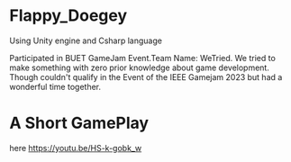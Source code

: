 # Flappy_Doegey

Using Unity engine and Csharp language

Participated in BUET GameJam Event.Team Name: WeTried. We
tried to make something with zero prior knowledge about game development. Though couldn't qualify in the Event of the IEEE Gamejam 2023 but had a wonderful time together.


# A Short GamePlay 
here https://youtu.be/HS-k-gobk_w
